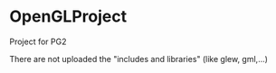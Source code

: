 # OpenGLProject
Project for PG2

There are not uploaded the "includes and libraries" (like glew, gml,...)
